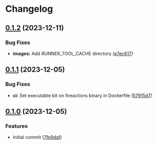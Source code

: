 # Changelog

## [0.1.2](https://github.com/hostinger/fireactions/compare/fireactions-v0.1.1...fireactions-v0.1.2) (2023-12-11)


### Bug Fixes

* **images:** Add RUNNER_TOOL_CACHE directory ([e7ec617](https://github.com/hostinger/fireactions/commit/e7ec617575c1cecc53f8eeafee631e810b1eb55b))

## [0.1.1](https://github.com/hostinger/fireactions/compare/fireactions-v0.1.0...fireactions-v0.1.1) (2023-12-05)


### Bug Fixes

* **ci:** Set executable bit on fireactions binary in Dockerfile ([57915d7](https://github.com/hostinger/fireactions/commit/57915d7b8063f73564fcbc83c6ca21e049fafa06))

## [0.1.0](https://github.com/hostinger/fireactions/compare/fireactions-v0.0.1...fireactions-v0.1.0) (2023-12-05)


### Features

* Initial commit ([7fe9daf](https://github.com/hostinger/fireactions/commit/7fe9daf36e60f01edffa455b5add4806fc18ec50))
